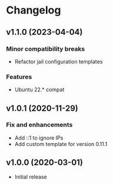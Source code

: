 # Changelog

## v1.1.0 (2023-04-04)

### Minor compatibility breaks

* Refactor jail configuration templates

### Features

* Ubuntu 22.* compat

## v1.0.1 (2020-11-29)

### Fix and enhancements

* Add ::1 to ignore IPs
* Add custom template for version 0.11.1

## v1.0.0 (2020-03-01)

* Initial release

